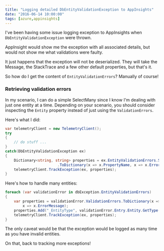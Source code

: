 ```yaml
---
title: "Logging detailed DbEntityValidationException to AppInsights"
date: "2016-06-14 10:00:00"
tags: [azure,appinsights]
---
```


I've been having some issue logging exception to AppInsights when `DbEntityValidationException` were thrown.

AppInsight would show me the exception with all associated details, but would not show me what validations were faulty.

It just happens that the exception will not be deserialized. They will take the Message, the StackTrace and a few other default properties, but that's it.

So how do I get the content of `EntityValidationErrors`? Manually of course!

### Retrieving validation errors

In my scenario, I can do a simple SelectMany since I know I'm dealing with just one entity at a time. Depending on your scenario, you should consider inspecting the `Entity` property instead of just using the `ValidationErrors`.

Here's what I did:

```csharp
var telemetryClient = new TelemetryClient();
try
{
    // do stuff ...
}
catch(DbEntityValidationException ex)
{
    Dictionary<string, string> properties = ex.EntityValidationErrors.SelectMany(x => x.ValidationErrors)
                        .ToDictionary(x => x.PropertyName, x => x.ErrorMessage);
    telemetryClient.TrackException(ex, properties);
}
```

Here's how to handle many entities:

```csharp
foreach (var validationError in dbException.EntityValidationErrors)
{
    var properties = validationError.ValidationErrors.ToDictionary(x => x.PropertyName,
        x => x.ErrorMessage);
    properties.Add("_EntityType", validationError.Entry.Entity.GetType().FullName);
    telemetryClient.TrackException(ex, properties);
}
```

The only caveat would be that the exception would be logged as many time as you have invalid entities.

On that, back to tracking more exceptions!
